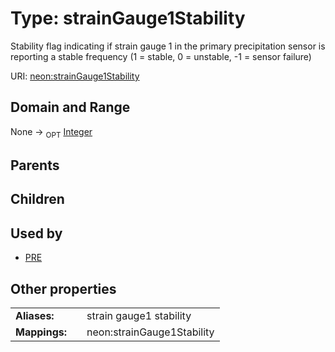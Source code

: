 
# Type: strainGauge1Stability


Stability flag indicating if strain gauge 1 in the primary precipitation sensor is reporting a stable frequency (1 = stable, 0 = unstable, -1 = sensor failure)

URI: [neon:strainGauge1Stability](https://data.neonscience.org/strainGauge1Stability)


## Domain and Range

None ->  <sub>OPT</sub> [Integer](types/Integer.md)

## Parents


## Children


## Used by

 * [PRE](PRE.md)

## Other properties

|  |  |  |
| --- | --- | --- |
| **Aliases:** | | strain gauge1 stability |
| **Mappings:** | | neon:strainGauge1Stability |

